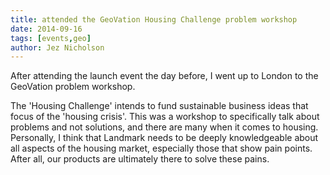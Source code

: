 ```yaml
---
title: attended the GeoVation Housing Challenge problem workshop
date: 2014-09-16
tags: [events,geo]
author: Jez Nicholson
---
```

​​​​After attending the launch event the day before, I went up to London to the GeoVation problem workshop.

The 'Housing Challenge' intends to fund sustainable business ideas that focus of the 'housing crisis'. This was a workshop to specifically talk about problems and not solutions, and there are many when it comes to housing. Personally, I think that Landmark needs to be deeply knowledgeable about all aspects of the housing market, especially those that show pain points. After all, our products are ultimately there to solve these pains.

